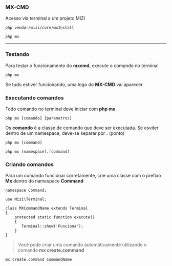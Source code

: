### MX-CMD

Acesso via terminal a um projeto MIZI

    php vendor/mizi/core/mxInstall

    php mx

---

### Testando

Para testar o funcionamento do **mxcmd**, execute o comando no terminal

    php mx

Se tudo estiver funcionando, uma logo do **MX-CMD** vai aparecer. 

### Executando comandos

Todo comando no terminal deve iniciar com **php mx**

    php mx [comando] [parametros]

Os **comando** é a classe de comando que deve ser executada. 
Se esviter dentro de um namespace, deve-se separar por **.** (ponto)

    php mx [command]

    php mx [namespace].[command]

### Criando comandos

Para um comando funcionar corretamente, crie uma classe com o prefixo **Mx** dentro do namespace **Command**

    namespace Command;

    use Mizi\Terminal;

    class MXCommandName extends Terminal
    {
        protected static function execute()
        {
           Terminal::show('Funciona');
        }
    }

> Você pode criar uma comando automáticamente utilizando o comando **mx create.command**

    mx create.command CommandName